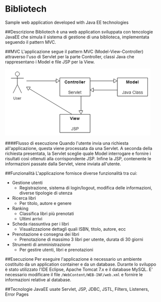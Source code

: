 # Bibliotech
Sample web application developed with Java EE technologies

##Descrizione
Bibliotech è una web application sviluppata con tencologie JavaEE che simula il sistema di gestione di una biblioteca, implementata seguendo il pattern MVC.


##MVC
L'applicazione segue il pattern MVC (Model-View-Controller) attraverso l'uso di Servlet per la parte Controller, classi Java che rappresentano i Model e file JSP per la View.

![Model View Controller diagram](https://github.com/matpal/Bibliotech/blob/master/MVC.png)

####Flusso di esecuzione
Quando l'utente invia una richiesta all'applicazione, questa viene processata da una Servlet. A seconda della richiesta presentata, la Servlet sceglie quale Model interrogare e fornire i risultati così ottenuti alla corrispondente JSP. Infine la JSP, contenente le informazioni passate dalla Servlet, viene inviata all'utente.

##Funzionalità
L'applicazione fornisce diverse funzionalità tra cui:

- Gestione utenti
	- Registrazione, sistema di login/logout, modifica delle informazioni, diverse tipologie di utenza
- Ricerca libri
	- Per titolo, autore e genere
- Ranking
	- Classifica libri più prenotati
	- Ultimi arrivi
- Scheda riassuntiva per i libri
	- Visualizzazione dettagli quali ISBN, titolo, autore, ecc
- Prenotazione e consegna dei libri
	- Prenotazione di massimo 3 libri per utente, durata di 30 giorni
- Strumenti di amministrazione
	- Per gestire utenti, libri e prenotazioni


##Esecuzione
Per eseguire l'applicazione è necessario un ambiente costituito da un application container e da un database. Durante lo sviluppo è stato utilizzato l'IDE Eclipse, Apache Tomcat 7.x e il database MySQL.
E' necessario modificare il file `/WebContent/WEB-INF/web.xml` e fornire le informazioni relative al database.


##Tecnologie JavaEE usate
Servlet, JSP, JDBC, JSTL, Filters, Listeners, Error Pages

